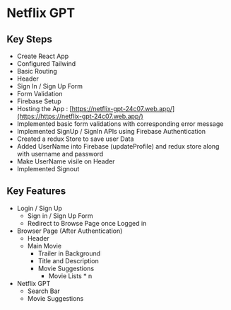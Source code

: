 # Netflix GPT

## Key Steps

- Create React App
- Configured Tailwind
- Basic Routing
- Header
- Sign In / Sign Up Form
- Form Validation
- Firebase Setup
- Hosting the App : [https://netflix-gpt-24c07.web.app/](https://https://netflix-gpt-24c07.web.app/)
- Implemented basic form validations with corresponding error message
- Implemented SignUp / SignIn APIs using Firebase Authentication
- Created a redux Store to save user Data
- Added UserName into Firebase (updateProfile) and redux store along with username and password
- Make UserName visile on Header
- Implemented Signout

## Key Features 

- Login / Sign Up
  - Sign in / Sign Up Form
  - Redirect to Browse Page once Logged in
- Browser Page (After Authentication)
  - Header
  - Main Movie
    - Trailer in Background
    - Title and Description
    - Movie Suggestions
      - Movie Lists * n
- Netflix GPT
  - Search Bar
  - Movie Suggestions
